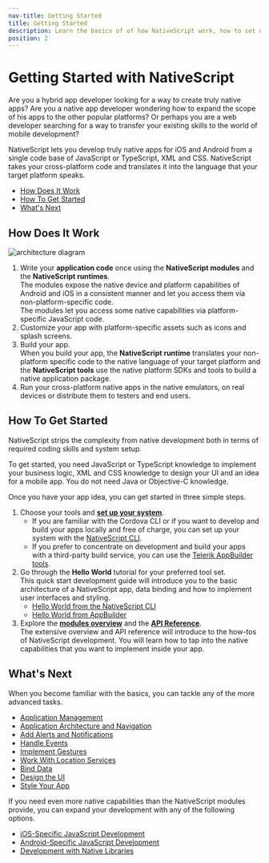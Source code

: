 ```yaml
---
nav-title: Getting Started
title: Getting Started
description: Learn the basics of of how NativeScript work, how to set up your system and how to create your first Hello World app.
position: 2
---
```


# Getting Started with NativeScript

Are you a hybrid app developer looking for a way to create truly native apps? Are you a native app developer wondering how to expand the scope of his apps to the other popular platforms? Or perhaps you are a web developer searching for a way to transfer your existing skills to the world of mobile development?

NativeScript lets you develop truly native apps for iOS and Android from a single code base of JavaScript or TypeScript, XML and CSS. NativeScript takes your cross-platform code and translates it into the language that your target platform speaks. 

* [How Does It Work](#how-does-it-work)
* [How To Get Started](#how-to-get-started)
* [What's Next](#whats-next)

## How Does It Work

![architecture diagram](img/architecture.png "architecture diagram")

1. Write your **application code** once using the **NativeScript modules** and the **NativeScript runtimes**.<br/>The modules expose the native device and platform capabilities of Android and iOS in a consistent manner and let you access them via non-platform-specific code.<br/>The modules let you access some native capabilities via platform-specific JavaScript code.
1. Customize your app with platform-specific assets such as icons and splash screens.
1. Build your app.<br/>When you build your app, the **NativeScript runtime** translates your non-platform specific code to the native language of your target platform and the **NativeScript tools** use the native platform SDKs and tools to build a native application package.
1. Run your cross-platform native apps in the native emulators, on real devices or distribute them to testers and end users.

## How To Get Started

NativeScript strips the complexity from native development both in terms of required coding skills and system setup. 

To get started, you need JavaScript or TypeScript knowledge to implement your business logic, XML and CSS knowledge to design your UI and an idea for a mobile app. You do not need Java or Objective-C knowledge.

Once you have your app idea, you can get started in three simple steps.

1. Choose your tools and **[set up your system](quick-start/setup/quick-setup.md)**.
	* If you are familiar with the Cordova CLI or if you want to develop and build your apps locally and free of charge, you can set up your system with the [NativeScript CLI](https://github.com/NativeScript/nativescript-cli).
	* If you prefer to concentrate on development and build your apps with a third-party build service, you can use the [Telerik AppBuilder tools](http://www.telerik.com/appbuilder).
1. Go through the **Hello World** tutorial for your preferred tool set.<br/>This quick start development guide will introduce you to the basic architecture of a NativeScript app, data binding and how to implement user interfaces and styling.
	* [Hello World from the NativeScript CLI](/quick-start/hello-world/hello-world-ns-cli.md)
	* [Hello World from AppBuilder](/quick-start/hello-world/hello-world-appbuilder.md)
1. Explore the **[modules overview](modules.md)** and the **[API Reference](ApiReference/application/README.md)**.<br/>The extensive overview and API reference will introduce to the how-tos of NativeScript development. You will learn how to tap into the native capabilities that you want to implement inside your app.

## What's Next

When you become familiar with the basics, you can tackle any of the more advanced tasks.

* [Application Management](application-management.md)
* [Application Architecture and Navigation](navigation.md)
* [Add Alerts and Notifications](ui-dialogs.html)
* [Handle Events](events.md)
* [Implement Gestures](gestures.md)
* [Work With Location Services](location.md)
* [Bind Data](bindings.md)
* [Design the UI](ui-with-xml.md)
* [Style Your App](styling.md)

If you need even more native capabilities than the NativeScript modules provide, you can expand your development with any of the following options.

* [iOS-Specific JavaScript Development](runtimes/ios/README.md)
* [Android-Specific JavaScript Development](runtimes/android/README.md)
* [Development with Native Libraries](https://github.com/NativeScript/nativescript-cli)